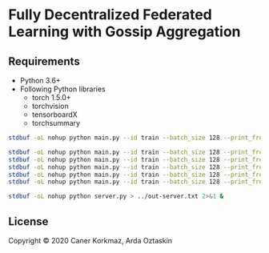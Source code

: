 # Fully Decentralized Federated Learning with Gossip Aggregation

## Requirements

- Python 3.6+
- Following Python libraries
    - torch 1.5.0+
    - torchvision
    - tensorboardX
    - torchsummary
    
```bash
stdbuf -oL nohup python main.py --id train --batch_size 128 --print_freq 100 > ../out-classical.txt 2>&1 &
```
 
```bash
stdbuf -oL nohup python main.py --id train --batch_size 128 --print_freq 100 --gossip=true --indices indices_0.pt > ../out-gossip-0.txt 2>&1 &
stdbuf -oL nohup python main.py --id train --batch_size 128 --print_freq 100 --gossip=true --indices indices_1.pt > ../out-gossip-1.txt 2>&1 &
stdbuf -oL nohup python main.py --id train --batch_size 128 --print_freq 100 --gossip=true --indices indices_2.pt > ../out-gossip-2.txt 2>&1 &
stdbuf -oL nohup python main.py --id train --batch_size 128 --print_freq 100 --gossip=true --indices indices_3.pt > ../out-gossip-3.txt 2>&1 &
stdbuf -oL nohup python main.py --id train --batch_size 128 --print_freq 100 --gossip=true --indices indices_4.pt > ../out-gossip-4.txt 2>&1 &

stdbuf -oL nohup python server.py > ../out-server.txt 2>&1 &
```   
## License

Copyright © 2020 Caner Korkmaz, Arda Oztaskin
